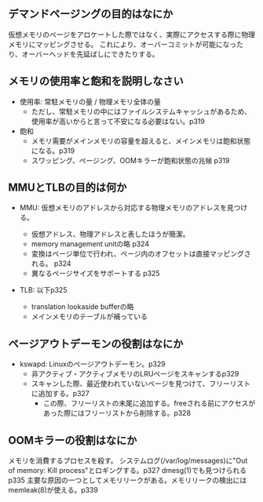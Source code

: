 ## デマンドページングの目的はなにか
仮想メモリのページをアロケートした際ではなく、実際にアクセスする際に物理メモリにマッピングさせる。
これにより、オーバーコミットが可能になったり、オーバーヘッドを先延ばしにできたりする。

## メモリの使用率と飽和を説明しなさい
- 使用率: 常駐メモリの量 / 物理メモリ全体の量
    - ただし、常駐メモリの中にはファイルシステムキャッシュがあるため、使用率が高いからと言って不安になる必要はない。p319
- 飽和
    - メモリ需要がメインメモリの容量を超えると、メインメモリは飽和状態になる。p319
    - スワッピング、ページング、OOMキラーが飽和状態の兆候 p319
 
## MMUとTLBの目的は何か
- MMU: 仮想メモリのアドレスから対応する物理メモリのアドレスを見つける。
    - 仮想アドレス、物理アドレスと表したほうが簡潔。
    - memory management unitの略 p324
    - 変換はページ単位で行われ、ページ内のオフセットは直接マッピングされる。 p324
    - 異なるページサイズをサポートする p325

- TLB: 以下p325
    - translation lookaside bufferの略
    - メインメモリのテーブルが補っている

## ページアウトデーモンの役割はなにか
- kswapd: Linuxのページアウトデーモン。p329
    - 非アクティブ・アクティブメモリのLRUページをスキャンするp329
    - スキャンした際、最近使われていないページを見つけて、フリーリストに追加する。p327
        - この際、フリーリストの末尾に追加する。freeされる前にアクセスがあった際にはフリーリストから削除する。p328

## OOMキラーの役割はなにか
メモリを消費するプロセスを殺す。
システムログ(/var/log/messages)に"Out of memory: Kill process"とロギングする。p327
    dmesg(1)でも見つけられるp335
主要な原因の一つとしてメモリリークがある。メモリリークの検出にはmemleak(8)が使える。p339

